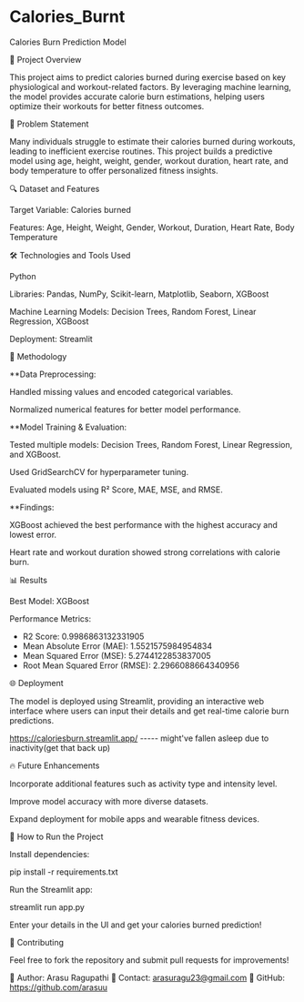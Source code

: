 # Calories_Burnt

Calories Burn Prediction Model

📌 Project Overview

This project aims to predict calories burned during exercise based on key physiological and workout-related factors. By leveraging machine learning, the model provides accurate calorie burn estimations, helping users optimize their workouts for better fitness outcomes.

🎯 Problem Statement

Many individuals struggle to estimate their calories burned during workouts, leading to inefficient exercise routines. This project builds a predictive model using age, height, weight, gender, workout duration, heart rate, and body temperature to offer personalized fitness insights.

🔍 Dataset and Features

Target Variable: Calories burned

Features: Age, Height, Weight, Gender, Workout, Duration, Heart Rate, Body Temperature

🛠️ Technologies and Tools Used

Python

Libraries: Pandas, NumPy, Scikit-learn, Matplotlib, Seaborn, XGBoost

Machine Learning Models: Decision Trees, Random Forest, Linear Regression, XGBoost

Deployment: Streamlit

🚀 Methodology

**Data Preprocessing:

Handled missing values and encoded categorical variables.

Normalized numerical features for better model performance.

**Model Training & Evaluation:

Tested multiple models: Decision Trees, Random Forest, Linear Regression, and XGBoost.

Used GridSearchCV for hyperparameter tuning.

Evaluated models using R² Score, MAE, MSE, and RMSE.

**Findings:

XGBoost achieved the best performance with the highest accuracy and lowest error.

Heart rate and workout duration showed strong correlations with calorie burn.

📊 Results

Best Model: XGBoost

Performance Metrics:

- R2 Score: 0.9986863132331905
- Mean Absolute Error (MAE): 1.5521575984954834
- Mean Squared Error (MSE): 5.2744122853837005
- Root Mean Squared Error (RMSE): 2.2966088664340956


🌐 Deployment

The model is deployed using Streamlit, providing an interactive web interface where users can input their details and get real-time calorie burn predictions.

https://caloriesburn.streamlit.app/    -----  might've fallen asleep due to inactivity(get that back up)

🔥 Future Enhancements

Incorporate additional features such as activity type and intensity level.

Improve model accuracy with more diverse datasets.

Expand deployment for mobile apps and wearable fitness devices.

📌 How to Run the Project

Install dependencies:

pip install -r requirements.txt

Run the Streamlit app:

streamlit run app.py

Enter your details in the UI and get your calories burned prediction!

🤝 Contributing

Feel free to fork the repository and submit pull requests for improvements!


🔗 Author: Arasu Ragupathi  📧 Contact: arasuragu23@gmail.com 🌟 GitHub: https://github.com/arasuu
